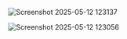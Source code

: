 ![Screenshot 2025-05-12 123137](https://github.com/user-attachments/assets/9e489d7d-385b-498d-a8e6-8cb77bd5659b)

![Screenshot 2025-05-12 123056](https://github.com/user-attachments/assets/489a5999-87d5-4d30-b071-62a4959004fa)
